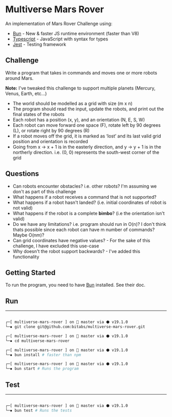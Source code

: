 # Multiverse Mars Rover

An implementation of Mars Rover Challenge using:

- [Bun](https://bun.sh) - New & faster JS runtime environment (faster than V8)
- [Typescript](https://www.typescriptlang.org/) - JavaScript with syntax for types
- [Jest](https://jestjs.io/) - Testing framework

## Challenge

Write a program that takes in commands and moves one or more robots around
Mars.

**Note:** I've tweaked this challenge to support multiple planets (Mercury, Venus, Earth, etc...)

- The world should be modelled as a grid with size (m x n)
- The program should read the input, update the robots, and print out the final states of the robots
- Each robot has a position (x, y), and an orientation (N, E, S, W)
- Each robot can move forward one space (F), rotate left by 90 degrees (L), or rotate right by 90 degrees (R)
- If a robot moves off the grid, it is marked as ‘lost’ and its last valid grid position and orientation is recorded
- Going from x -> x + 1 is in the easterly direction, and y -> y + 1 is in the northerly direction. i.e. (0, 0) represents the south-west corner of the grid

## Questions

- Can robots encounter obstacles? i.e. other robots? I'm assuming we don't as part of this challenge
- What happens if a robot receives a command that is not supported?
- What happens if a robot hasn't landed? (i.e. initial coordinates of robot is not valid)
- What happens if the robot is a complete **bimbo**? (i.e the orientation isn't valid)
- Do we have any limitations? i.e. program should run in O(n)? I don't think thats possible since each robot can have m number of commands? Maybe O(nm)?
- Can grid coordinates have negative values? - For the sake of this challenge, I have excluded this use-case
- Why doesn't the robot support backwards? - I've added this functionality

## Getting Started

To run the program, you need to have [Bun](https://bun.sh) installed. See their doc.

## Run

---

```sh

┌─[ multiverse-mars-rover ] on  master via ⬢ v19.1.0
└─▪ git clone git@github.com:bitabs/multiverse-mars-rover.git

┌─[ multiverse-mars-rover ] on  master via ⬢ v19.1.0
└─▪ cd multiverse-mars-rover

┌─[ multiverse-mars-rover ] on  master via ⬢ v19.1.0
└─▪ bun install # faster than npm

┌─[ multiverse-mars-rover ] on  master via ⬢ v19.1.0
└─▪ bun start # Runs the program

```

## Test

---

```sh

┌─[ multiverse-mars-rover ] on  master via ⬢ v19.1.0
└─▪ bun test # Runs the tests

```
